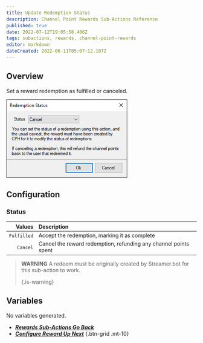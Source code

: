 ```yaml
---
title: Update Redemption Status
description: Channel Point Rewards Sub-Actions Reference
published: true
date: 2022-07-12T19:05:58.406Z
tags: subactions, rewards, channel-point-rewards
editor: markdown
dateCreated: 2022-06-11T05:07:12.107Z
---
```


## Overview
Set a reward redemption as fulfilled or canceled.

![redemption_status.png](/redemption_status.png)

## Configuration
### Status
|      Values | Description                                                      |
| -----------:|:---------------------------------------------------------------- |
| `Fulfilled` | Accept the redemption, marking it as complete                    |
|    `Cancel` | Cancel the reward redemption, refunding any channel points spent |

> **WARNING** A redeem must be originally created by Streamer.bot for this sub-action to work. 
> 
> {.is-warning}

## Variables
No variables generated.


- [<i class="mdi mdi-chevron-left"></i>***Rewards Sub-Actions ***Go Back******](/en/Sub-Actions/Rewards)
- [<i class="mdi mdi-twitch text--twitch"></i>***Configure Reward ***Up Next******](/en/Sub-Actions/Rewards/Configure-Reward)
{.btn-grid .mt-10}